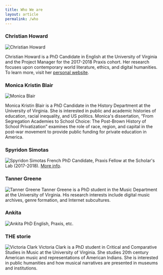 ```yaml
---
title: Who We are
layout: article
permalink: /who
---
```

### Christian Howard

![Christian Howard](http://scholarslab.org/wp-content/uploads/2017/02/20170829-_DSC0281.jpg)

Christian Howard is a PhD Candidate in English at the University of Virginia and the Project Manager for the 2017-2018 Praxis cohort. Her research focuses upon contemporary world literature, ethics, and digital humanities. To learn more, visit her [personal website](www.christianhoward.org).

### Monica Kristin Blair

![Monica Blair](http://scholarslab.org/wp-content/uploads/2017/09/20170829-_DSC0329.jpg)

Monica Kristin Blair is a PhD Candidate in the History Department at the University of Virginia. She is interested in public and academic histories of education, racial inequality, and US politics. Monica's dissertation, “From Segregation Academies to School Choice: The Post-Brown History of School Privatization” examines the role of race, region, and capital in the post-war movement to provide public funding for private education in America.

### Spyridon Simotas
![Spyridon Simotas](http://scholarslab.org/wp-content/uploads/2017/09/20170829-_DSC0240.jpg)
French PhD Candidate, Praxis Fellow at the Scholar's Lab (2017-2018). [More info](ss4ws.github.io).

### Tanner Greene
![Tanner Greene]()
Tanner Greene is a PhD student in the Music Department at the University of Virginia. His research interests include digital music archives, genre formation, and Internet subcultures.

### Ankita
![Ankita](http://scholarslab.org/wp-content/uploads/2017/09/20170911-_DSC0548.jpg)
PhD English, Praxis, etc.

### THE storie
![Victoria Clark](http://scholarslab.org/wp-content/uploads/2017/09/20170914-_DSC0597.jpg)
Victoria Clark is a PhD student in Critical and Comparative Studies in Music at the University of Virginia. She studies 20th century American music and representations of American Indians. She is interested in public humanities and how musical narratives are presented in museums and institutions. 
